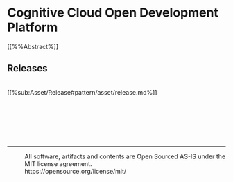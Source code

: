 # Cognitive Cloud Open Development Platform
[[%%Abstract%]]
<br>

## Releases
<br>
[[%sub:Asset/Release#pattern/asset/release.md%]]
<br>
<br>
<br>


<br>
<br>
<br>
<br>

---
<dd>All software, artifacts and contents are Open Sourced AS-IS under the MIT license agreement.<br>
https://opensource.org/license/mit/ <br></dd>


